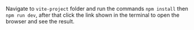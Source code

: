 Navigate to `vite-project` folder and run the commands `npm install` then `npm run dev`, after that click the link shown in the terminal to open the browser and see the result.
